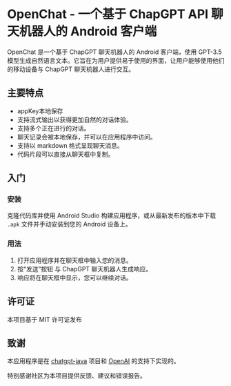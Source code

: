 # OpenChat - 一个基于 ChapGPT API 聊天机器人的 Android 客户端

OpenChat 是一个基于 ChapGPT 聊天机器人的 Android 客户端，使用 GPT-3.5 模型生成自然语言文本。它旨在为用户提供易于使用的界面，让用户能够使用他们的移动设备与 ChapGPT 聊天机器人进行交互。

## 主要特点

- appKey本地保存
- 支持流式输出以获得更加自然的对话体验。
- 支持多个正在进行的对话。
- 聊天记录会被本地保存，并可以在应用程序中访问。
- 支持以 markdown 格式呈现聊天消息。
- 代码片段可以直接从聊天框中复制。

## 入门

### 安装

克隆代码库并使用 Android Studio 构建应用程序，或从最新发布的版本中下载 `.apk` 文件并手动安装到您的 Android 设备上。

### 用法

1. 打开应用程序并在聊天框中输入您的消息。
2. 按“发送”按钮 与 ChapGPT 聊天机器人生成响应。
3. 响应将在聊天框中显示，您可以继续对话。

## 许可证

本项目基于 MIT 许可证发布 

## 致谢

本应用程序是在  [chatgpt-java](https://github.com/Grt1228/chatgpt-java) 项目和 [OpenAI](https://platform.openai.com/docs/api-reference) 的支持下实现的。

特别感谢社区为本项目提供反馈、建议和错误报告。
